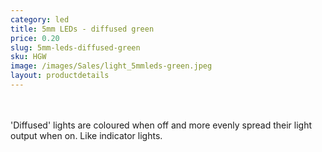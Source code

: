 ```yaml
---
category: led
title: 5mm LEDs - diffused green
price: 0.20
slug: 5mm-leds-diffused-green
sku: HGW
image: /images/Sales/light_5mmleds-green.jpeg
layout: productdetails
---
```

<br><br>'Diffused' lights are coloured when off and more evenly spread their light output when on. Like indicator lights.
